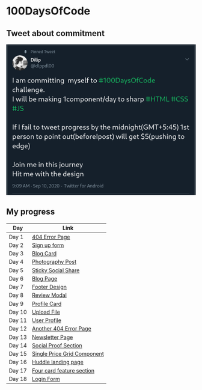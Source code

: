 # 100DaysOfCode

## Tweet about commitment

[![Official Tweet about commitment toward #100DayOfCode](tweet.png)](https://twitter.com/dlppdl00/status/1303897091802935296)

## My progress

| Day    | Link           |
| ------ | -------------- |
| Day 1  | [404 Error Page](https://dlppdl.github.io/100dayschallange/Day1/)|
| Day 2  | [Sign up form](https://dlppdl.github.io/100dayschallange/Day2/) |
| Day 3  | [Blog Card](https://dlppdl.github.io/100dayschallange/Day3/)|
| Day 4  | [Photography Post](https://dlppdl.github.io/100dayschallange/Day4/)|
| Day 5  | [Sticky Social Share](https://dlppdl.github.io/100dayschallange/Day5/)|
| Day 6  | [Blog Page](https://dlppdl.github.io/100dayschallange/Day6/)|
| Day 7  | [Footer Design](https://dlppdl.github.io/100dayschallange/Day7)|
| Day 8  | [Review Modal](https://dlppdl.github.io/100dayschallange/Day8)|
| Day 9  | [Profile Card](https://dlppdl.github.io/100dayschallange/Day9)|
| Day 10  | [Upload File](https://dlppdl.github.io/100dayschallange/Day10)|
| Day 11  | [User Profile](https://dlppdl.github.io/100dayschallange/Day11)|
| Day 12  | [Another 404 Error Page](https://dlppdl.github.io/100dayschallange/Day12)|
| Day 13  | [Newsletter Page](https://dlppdl.github.io/100dayschallange/Day13)|
| Day 14  | [Social Proof Section](https://dlppdl.github.io/100dayschallange/Day14)|
| Day 15  | [Single Price Grid Component](https://dlppdl.github.io/100dayschallange/Day15)|
| Day 16  | [Huddle landing page](https://dlppdl.github.io/100dayschallange/Day16)|
| Day 17  | [Four card feature section](https://dlppdl.github.io/100dayschallange/Day17)|
| Day 18  | [Login Form](https://dlppdl.github.io/100dayschallange/Day18)|
